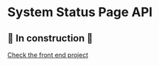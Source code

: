 # System Status Page API

## :construction: In construction :construction:

[Check the front end project](https://github.com/JhonatanMedeiros/system-status-page)
